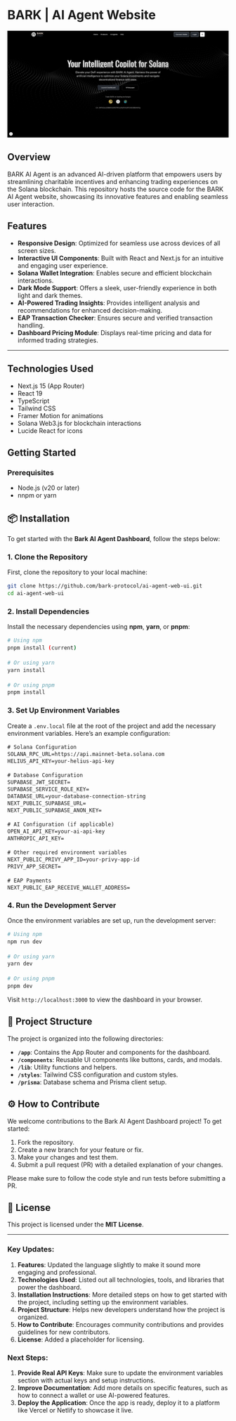# BARK | AI Agent Website

![Bark AI Agent WebUI/UX](/public/assets/images/hero.png)

## Overview

BARK AI Agent is an advanced AI-driven platform that empowers users by streamlining charitable incentives and enhancing trading experiences on the Solana blockchain. This repository hosts the source code for the BARK AI Agent website, showcasing its innovative features and enabling seamless user interaction.

## Features

- **Responsive Design**: Optimized for seamless use across devices of all screen sizes.  
- **Interactive UI Components**: Built with React and Next.js for an intuitive and engaging user experience.  
- **Solana Wallet Integration**: Enables secure and efficient blockchain interactions.  
- **Dark Mode Support**: Offers a sleek, user-friendly experience in both light and dark themes.  
- **AI-Powered Trading Insights**: Provides intelligent analysis and recommendations for enhanced decision-making.  
- **EAP Transaction Checker**: Ensures secure and verified transaction handling.  
- **Dashboard Pricing Module**: Displays real-time pricing and data for informed trading strategies.  

--- 

## Technologies Used

- Next.js 15 (App Router)
- React 19
- TypeScript
- Tailwind CSS
- Framer Motion for animations
- Solana Web3.js for blockchain interactions
- Lucide React for icons

## Getting Started

### Prerequisites

- Node.js (v20 or later)
- nnpm or yarn

## 📦 Installation

To get started with the **Bark AI Agent Dashboard**, follow the steps below:

### 1. Clone the Repository

First, clone the repository to your local machine:

```bash
git clone https://github.com/bark-protocol/ai-agent-web-ui.git
cd ai-agent-web-ui
```

### 2. Install Dependencies

Install the necessary dependencies using **npm**, **yarn**, or **pnpm**:

```bash
# Using npm
pnpm install (current)

# Or using yarn
yarn install

# Or using pnpm
pnpm install
```

### 3. Set Up Environment Variables

Create a `.env.local` file at the root of the project and add the necessary environment variables. Here’s an example configuration:

```dotenv
# Solana Configuration
SOLANA_RPC_URL=https://api.mainnet-beta.solana.com
HELIUS_API_KEY=your-helius-api-key

# Database Configuration
SUPABASE_JWT_SECRET=
SUPABASE_SERVICE_ROLE_KEY=
DATABASE_URL=your-database-connection-string
NEXT_PUBLIC_SUPABASE_URL=
NEXT_PUBLIC_SUPABASE_ANON_KEY=

# AI Configuration (if applicable)
OPEN_AI_API_KEY=your-ai-api-key
ANTHROPIC_API_KEY=

# Other required environment variables
NEXT_PUBLIC_PRIVY_APP_ID=your-privy-app-id
PRIVY_APP_SECRET=

# EAP Payments
NEXT_PUBLIC_EAP_RECEIVE_WALLET_ADDRESS=
```

### 4. Run the Development Server

Once the environment variables are set up, run the development server:

```bash
# Using npm
npm run dev

# Or using yarn
yarn dev

# Or using pnpm
pnpm dev
```

Visit `http://localhost:3000` to view the dashboard in your browser.

## 🗼 Project Structure

The project is organized into the following directories:

- **`/app`**: Contains the App Router and components for the dashboard.
- **`/components`**: Reusable UI components like buttons, cards, and modals.
- **`/lib`**: Utility functions and helpers.
- **`/styles`**: Tailwind CSS configuration and custom styles.
- **`/prisma`**: Database schema and Prisma client setup.

## ⚙️ How to Contribute

We welcome contributions to the Bark AI Agent Dashboard project! To get started:

1. Fork the repository.
2. Create a new branch for your feature or fix.
3. Make your changes and test them.
4. Submit a pull request (PR) with a detailed explanation of your changes.

Please make sure to follow the code style and run tests before submitting a PR.

## 📄 License

This project is licensed under the **MIT License**.

---

### Key Updates:

1. **Features**: Updated the language slightly to make it sound more engaging and professional.
2. **Technologies Used**: Listed out all technologies, tools, and libraries that power the dashboard.
3. **Installation Instructions**: More detailed steps on how to get started with the project, including setting up the environment variables.
4. **Project Structure**: Helps new developers understand how the project is organized.
5. **How to Contribute**: Encourages community contributions and provides guidelines for new contributors.
6. **License**: Added a placeholder for licensing.

### Next Steps:

1. **Provide Real API Keys**: Make sure to update the environment variables section with actual keys and setup instructions.
2. **Improve Documentation**: Add more details on specific features, such as how to connect a wallet or use AI-powered features.
3. **Deploy the Application**: Once the app is ready, deploy it to a platform like Vercel or Netlify to showcase it live.

